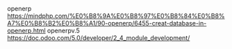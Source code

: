 openerp
https://mindphp.com/%E0%B8%9A%E0%B8%97%E0%B8%84%E0%B8%A7%E0%B8%B2%E0%B8%A1/90-openerp/6455-creat-database-in-openerp.html
openerpv.5
https://doc.odoo.com/5.0/developer/2_4_module_development/
